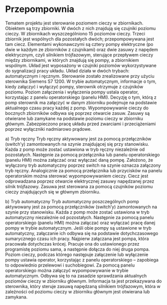# Przepompownia

Tematem projektu jest sterowanie poziomem cieczy w zbiornikach. Obiektem są trzy zbiorniki. W dwóch z nich znajdują się czujniki poziomu cieczy. W zbiornikach wyszczególniono 15 poziomów cieczy. Trzeci zbiornik jest wspólnych dla pozostałych dwóch; przepompowywana jest tam ciecz. Elementami wykonawczymi są cztery pompy  elektryczne (po dwie w każdym ze zbiorników z czujnikami) oraz dwie zasuwy z napędem elektrycznym, czyli silnikiem trójfazowym, sterujące przepływem cieczy między zbiornikami, w których znajdują się pompy, a zbiornikiem wspólnym. Układ jest wyposażony w czujniki poziomów wykorzystywane do sygnalizacji pracy układu. Układ działa w dwóch trybach: automatycznym i ręcznym. Sterowanie zostało zrealizowane przy użyciu sterownika Siemens S7 1200. W trybie automatycznym, informacje o tym, kiedy załączyć i wyłączyć pompy, sterownik otrzymuje z czujników poziomu. Poziom załączenia i wyłączenia pompy ustala operator, korzystając z panelu operatorskiego (panelu HMI). Decyzję o tym, którą z pomp sterownik ma załączyć w danym zbiorniku podejmuje na podstawie aktualnego czasu pracy każdej z pomp. Wypompowywanie cieczy do bocznych zbiorników odbywa się poprzez otwarcie zasuw. Zasuwy są otwierane lub zamykane na podstawie poziomu cieczy 
w zbiorniku głównym. Zabezpieczono pracę układu przed zwarciami i przeciążeniami poprzez wyłączniki nadmiarowo prądowe. 

a) Tryb ręczny
Tryb ręczny aktywowany jest za pomocą przełączników (switch’y) zamontowanych na szynie znajdującej się przy stanowisku. Każda z pomp może zostać ustawiona w tryb ręczny niezależnie od pozostałych. Następnie za pomocą przełącznika lub panelu operatorskiego (panelu HMI) można załączać oraz wyłączać daną pompę. 
Założono, że wyłączony tryb automatyczny poprzez switch na szynie oznacza załączony tryb ręczny.
Analogicznie za pomocą przełącznika lub przycisków na panelu operatorskim można sterować wypompowywaniem cieczy. Ciecz jest odprowadzana poprzez otwarcie elektrycznej zasuwy napędzanej przez silnik trójfazowy. Zasuwa jest sterowana za pomocą czujników poziomu cieczy znajdujących się w głównym zbiorniku.

b) Tryb automatyczny
Tryb automatyczny poszczególnych pomp aktywowany jest za pomocą przełączników (switch’y) zamontowanych na szynie przy stanowisku. Każda z pomp może zostać ustawiona w tryb automatyczny niezależnie od pozostałych. Następnie za pomocą panelu operatorskiego (panelu HMI) można załączać oraz wyłączać pracę danej pompy w trybie automatycznym. Jeśli obie pompy są ustawione w tryb automatyczny, załączanie ich odbywa się na podstawie dotychczasowego sumarycznego czasu ich pracy. Najpierw załączana jest pompa, która pracowała dotychczas krócej. Pracuje ona do ustawionego przez programistę poziomu sama, 
a następnie dołącza do niej druga pompa. Poziom cieczy, podczas którego następuje załączenie lub wyłączenie pompy ustawia operator, korzystając z panelu operatorskiego – zapobiega to odpowiednio przelewowi i suchobiegowi.
Za pomocą panelu operatorskiego można załączyć wypompowywanie w trybie automatycznym. Odbywa się to na zasadzie sprawdzania aktualnych poziomów cieczy w zbiorniku głównym. Informacja ta jest przekazywana do sterownika, który steruje  zasuwą napędzaną silnikiem trójfazowym, która w zależności od poziomu cieczy w zbiorniku głównym jest otwierana lub zamykana.
